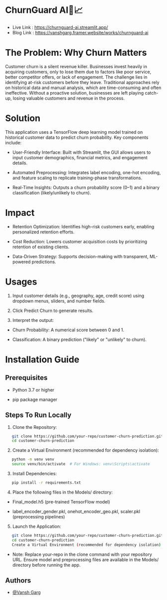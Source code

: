 
# ChurnGuard AI🚀📈

- Live Link : https://churnguard-ai.streamlit.app/
- Blog Link : https://vanshgarg.framer.website/works/churnguard-ai

# The Problem: Why Churn Matters
Customer churn is a silent revenue killer. Businesses invest heavily in acquiring customers, only to lose them due to factors like poor service, better competitor offers, or lack of engagement. The challenge lies in identifying at-risk customers before they leave. Traditional approaches rely on historical data and manual analysis, which are time-consuming and often ineffective. Without a proactive solution, businesses are left playing catch-up, losing valuable customers and revenue in the process.


# Solution

This application uses a TensorFlow deep learning model trained on historical customer data to predict churn probability. Key components include:

- User-Friendly Interface: Built with Streamlit, the GUI allows users to input customer demographics, financial metrics, and engagement details.

- Automated Preprocessing: Integrates label encoding, one-hot encoding, and feature scaling to replicate training-phase transformations.

- Real-Time Insights: Outputs a churn probability score (0–1) and a binary classification (likely/unlikely to churn).

# Impact
- Retention Optimization: Identifies high-risk customers early, enabling personalized retention efforts.

- Cost Reduction: Lowers customer acquisition costs by prioritizing retention of existing clients.

- Data-Driven Strategy: Supports decision-making with transparent, ML-powered predictions.
# Usages

1. Input customer details (e.g., geography, age, credit score) using dropdown menus, sliders, and number fields.

2. Click Predict Churn to generate results.

3. Interpret the output:

- Churn Probability: A numerical score between 0 and 1.

- Classification: A binary prediction ("likely" or "unlikely" to churn).
# Installation Guide
## Prerequisites

- Python 3.7 or higher

- pip package manager

## Steps To Run Locally

1. Clone the Repository:

```bash
   git clone https://github.com/your-repo/customer-churn-prediction.git  
   cd customer-churn-prediction  
```
2. Create a Virtual Environment (recommended for dependency isolation):
```bash
   python -m venv venv  
   source venv/bin/activate  # For Windows: venv\Scripts\activate  
```
3. Install Dependencies:
```bash
   pip install -r requirements.txt  
```
4. Place the following files in the Models/ directory:

- Final_model.h5 (pre-trained TensorFlow model)

- label_encoder_gender.pkl, onehot_encoder_geo.pkl, scaler.pkl (preprocessing pipelines)

5. Launch the Application:

```bash
   git clone https://github.com/your-repo/customer-churn-prediction.git  
   cd customer-churn-prediction  
   Create a Virtual Environment (recommended for dependency isolation):
```

- Note: Replace your-repo in the clone command with your repository URL. Ensure model and preprocessing files are available in the Models/ directory before running the app.


## Authors

- [@Vansh Garg](https://github.com/vanshgarg-1)

